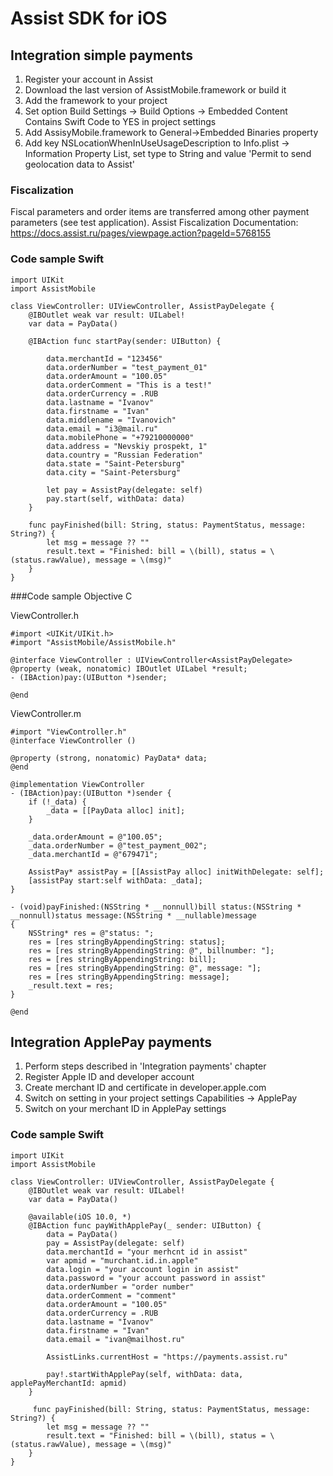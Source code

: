 # Assist SDK for iOS

## Integration simple payments

1. Register your account in Assist
1. Download the last version of AssistMobile.framework or build it
2. Add the framework to your project
3. Set option Build Settings -> Build Options -> Embedded Content Contains Swift Code to YES in project settings
4. Add AssisyMobile.framework to  General->Embedded Binaries property
5. Add key NSLocationWhenInUseUsageDescription to Info.plist -> Information Property List, set type to String and value 'Permit to send geolocation data to Assist'

### Fiscalization
Fiscal parameters and order items are transferred among other payment parameters (see test application). Assist Fiscalization Documentation: https://docs.assist.ru/pages/viewpage.action?pageId=5768155

### Code sample Swift

    import UIKit
    import AssistMobile

    class ViewController: UIViewController, AssistPayDelegate {
        @IBOutlet weak var result: UILabel!  
        var data = PayData()
   
        @IBAction func startPay(sender: UIButton) {

            data.merchantId = "123456"
            data.orderNumber = "test_payment_01"
            data.orderAmount = "100.05"
            data.orderComment = "This is a test!"
            data.orderCurrency = .RUB      
            data.lastname = "Ivanov"
            data.firstname = "Ivan"
            data.middlename = "Ivanovich"
            data.email = "i3@mail.ru"
            data.mobilePhone = "+79210000000"
            data.address = "Nevskiy prospekt, 1"
            data.country = "Russian Federation"
            data.state = "Saint-Petersburg"
            data.city = "Saint-Petersburg"
        
            let pay = AssistPay(delegate: self)
            pay.start(self, withData: data)
        }  

        func payFinished(bill: String, status: PaymentStatus, message: String?) {
            let msg = message ?? ""
            result.text = "Finished: bill = \(bill), status = \(status.rawValue), message = \(msg)"
        }
    }

###Code sample Objective C

ViewController.h

    #import <UIKit/UIKit.h>
    #import "AssistMobile/AssistMobile.h"
  
    @interface ViewController : UIViewController<AssistPayDelegate>
    @property (weak, nonatomic) IBOutlet UILabel *result;
    - (IBAction)pay:(UIButton *)sender;
 
    @end

ViewController.m

    #import "ViewController.h"
    @interface ViewController ()
 
    @property (strong, nonatomic) PayData* data;
    @end
 
    @implementation ViewController
    - (IBAction)pay:(UIButton *)sender {
        if (!_data) {
            _data = [[PayData alloc] init];
        }
    
        _data.orderAmount = @"100.05";
        _data.orderNumber = @"test_payment_002";
        _data.merchantId = @"679471";
     
        AssistPay* assistPay = [[AssistPay alloc] initWithDelegate: self];
        [assistPay start:self withData: _data];
    }
 
    - (void)payFinished:(NSString * __nonnull)bill status:(NSString * __nonnull)status message:(NSString * __nullable)message
    {
        NSString* res = @"status: ";
        res = [res stringByAppendingString: status];
        res = [res stringByAppendingString: @", billnumber: "];
        res = [res stringByAppendingString: bill];
        res = [res stringByAppendingString: @", message: "];
        res = [res stringByAppendingString: message];
        _result.text = res;
    }
 
    @end

## Integration ApplePay payments

1. Perform steps described in 'Integration payments' chapter
2. Register Apple ID and developer account
3. Create merchant ID and certificate in developer.apple.com
4. Switch on setting in your project settings Capabilities -> ApplePay
5. Switch on your merchant ID in ApplePay settings

### Code sample Swift

    import UIKit
    import AssistMobile

    class ViewController: UIViewController, AssistPayDelegate {
        @IBOutlet weak var result: UILabel!  
        var data = PayData()
        
        @available(iOS 10.0, *)
        @IBAction func payWithApplePay(_ sender: UIButton) {
            data = PayData()
            pay = AssistPay(delegate: self)
            data.merchantId = "your merhcnt id in assist"
            var apmid = "murchant.id.in.apple"
            data.login = "your account login in assist"
            data.password = "your account password in assist"
            data.orderNumber = "order number"
            data.orderComment = "comment"
            data.orderAmount = "100.05"
            data.orderCurrency = .RUB
            data.lastname = "Ivanov"
            data.firstname = "Ivan"
            data.email = "ivan@mailhost.ru"
        
            AssistLinks.currentHost = "https://payments.assist.ru"
        
            pay!.startWithApplePay(self, withData: data, applePayMerchantId: apmid)
        }
        
         func payFinished(bill: String, status: PaymentStatus, message: String?) {
            let msg = message ?? ""
            result.text = "Finished: bill = \(bill), status = \(status.rawValue), message = \(msg)"
        }
    }
